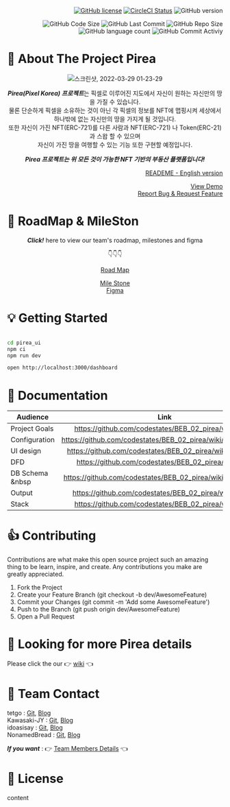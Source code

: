 <div align="right">
  
[![GitHub license](https://img.shields.io/badge/license-MIT-blue.svg)](https://github.com/codestates/BEB_02_pirea/blob/main/LICENSE) [![CircleCI Status](https://circleci.com/gh/codestates/BEB_02_pirea.svg?style=shield&circle-token=d959a6dd5a01fb71788b38d2d799df221a59bd5c)](https://github.com/codestates/BEB_02_pirea) 
![GitHub version](https://img.shields.io/badge/version-0.0.1-critical.svg)
  <div></div>
  
![GitHub Code Size](https://img.shields.io/github/languages/code-size/codestates/BEB_02_pirea)
![GitHub Last Commit](https://img.shields.io/github/last-commit/codestates/BEB_02_pirea)
![GitHub Repo Size](https://img.shields.io/github/repo-size/codestates/BEB_02_pirea)
![GitHub language count](https://img.shields.io/github/languages/count/codestates/BEB_02_pirea)
![GitHub Commit Activiy](https://img.shields.io/github/commit-activity/y/codestates/BEB_02_pirea )


</div>

# :rocket: About The Project Pirea

<div align="center">

![스크린샷, 2022-03-29 01-23-29](https://user-images.githubusercontent.com/93482597/160443583-30f045a6-dc84-4ae4-a038-927c7a9c2c2b.png)



***Pirea(Pixel Korea) 프로젝트***는 픽셀로 이루어진 지도에서 자신이 원하는 자신만의 땅을 가질 수 있습니다.           
물론 단순하게 픽셀을 소유하는 것이 아닌 각 픽셀의 정보를 NFT에 맵핑시켜 세상에서 하나밖에 없는 자신만의 땅을 가지게 될 것입니다.              
또한 자신이 가진 NFT(ERC-721)를 다른 사람과 NFT(ERC-721) 나 Token(ERC-21)과 스왑 할 수 있으며                 
자신이 가진 땅을 여행할 수 있는 기능 또한 구현할 예정입니다.  
  
<div></div>
    
***Pirea 프로젝트는 위 모든 것이 가능한 NFT 기반의 부동산 플랫폼입니다!***
  
  <div align="right">

  [READEME - English version]() <div></div>
   [View Demo](https://github.com/codestates/BEB_02_pirea/wiki/Output) <div></div>
  [Report Bug & Request Feature](https://github.com/codestates/BEB_02_pirea/issues)
    
  </div>
</div>

# :wrench: RoadMap & MileSton

<div align="center">
  
  ***Click!*** here to view our team's roadmap, milestones and figma <div></div>
  :point_down::point_down::point_down:
  
  [Road Map]() <div></div>
  [Mile Stone](https://www.notion.so/4add8d561e05403bbaa1f8d2b4e922f2?v=7127d824c7d84cf0b0507b3a23392e28) <div></div>
  [Figma](https://www.figma.com/file/1PocJDvNJANyKxL8cMzof4/LAND-NFT?node-id=0%3A1)
  
</div>

# :bulb: Getting Started



```bash

cd pirea_ui
npm ci
npm run dev

open http://localhost:3000/dashboard

```
# :page_facing_up: Documentation

|Audience|Link|
|---|:---:|
|Project Goals|https://github.com/codestates/BEB_02_pirea/wiki/Goals|
|Configuration|https://github.com/codestates/BEB_02_pirea/wiki/Configuration|
|UI design|https://github.com/codestates/BEB_02_pirea/wiki/UI-design|
|DFD|https://github.com/codestates/BEB_02_pirea/wiki/DFD|
|DB Schema &nbsp|https://github.com/codestates/BEB_02_pirea/wiki/DB-Schema|
|Output|https://github.com/codestates/BEB_02_pirea/wiki/Output|
|Stack|https://github.com/codestates/BEB_02_pirea/wiki/Stack|

# :thumbsup: Contributing
Contributions are what make this open source project such an amazing thing to be learn, inspire, and create. Any contributions you make are greatly appreciated.

1. Fork the Project
2. Create your Feature Branch (git checkout -b dev/AwesomeFeature)
3. Commit your Changes (git commit -m 'Add some AwesomeFeature')
4. Push to the Branch (git push origin dev/AwesomeFeature)
5. Open a Pull Request

# :mag_right: Looking for more Pirea details 
Please click the our :point_right: [wiki](https://github.com/codestates/BEB_02_pirea/wiki) :point_left:
  
  
# :busts_in_silhouette: Team Contact

  <div></div>
  
  tetgo :  [Git](https://github.com/tetgo), [Blog]()                                      
  Kawasaki-JY : [Git](https://github.com/Kawasaki-JY), [Blog]()                                        
  idoasisay : [Git](https://github.com/idoasisay), [Blog]()                                           
  NonamedBread : [Git](https://github.com/NonamedBread), [Blog](https://velog.io/@rbghks2102)                                            
  
  <div></div>
  
  ***If you want*** : :point_right: [Team Members Details](https://github.com/codestates/BEB_02_pirea/wiki/Members) :point_left:
  
# :key: License
content
